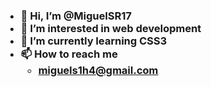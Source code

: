<h3>
  <ul>
    <li>👋 Hi, I’m @MiguelSR17</li>
    <li>👀 I’m interested in web development</li>
    <li>🌱 I’m currently learning CSS3</li>
    <li>📫 How to reach me <br>
      <ul>
        <li>
          <a href="mailto:miguels1h4@gmail.com">
            miguels1h4@gmail.com
          </a>
        </li>
      </ul>
    </li>
  </ul>
</h3>

<!---
MiguelSR17/MiguelSR17 is a ✨ special ✨ repository because its `README.md` (this file) appears on your GitHub profile.
You can click the Preview link to take a look at your changes.
--->
